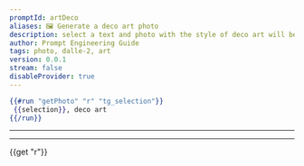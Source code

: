```yaml
---
promptId: artDeco
aliases: 🖼️ Generate a deco art photo
description: select a text and photo with the style of deco art will be generated using Dalle-2
author: Prompt Engineering Guide
tags: photo, dalle-2, art
version: 0.0.1
stream: false
disableProvider: true
---
```

```handlebars
{{#run "getPhoto" "r" "tg_selection"}}
 {{selection}}, deco art
{{/run}}
```
***
***
{{get "r"}}